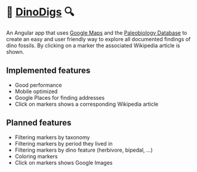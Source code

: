 # :sauropod: [DinoDigs](https://dino-finder-362009.web.app/) :mag:
An Angular app that uses [Google Maps](https://github.com/angular/components/blob/main/src/google-maps/README.md) and the [Paleobiology Database](https://paleobiodb.org/data1.2/) to create an easy and user friendly way to explore all documented findings of dino fossils. By clicking on a marker the associated Wikipedia article is shown.
## Implemented features
- Good performance
- Mobile optimized
- Google Places for finding addresses
- Click on markers shows a corresponding Wikipedia article
## Planned features
- Filtering markers by taxonomy
- Filtering markers by period they lived in
- Filtering markers by dino feature (herbivore, bipedal, ...)
- Coloring markers
- Click on markers shows Google Images